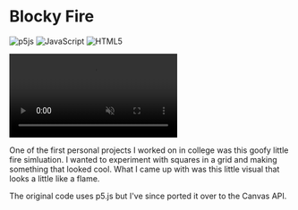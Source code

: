# Blocky Fire
![p5js](https://img.shields.io/badge/p5.js-ED225D?style=for-the-badge&logo=p5.js&logoColor=FFFFFF)
![JavaScript](https://img.shields.io/badge/javascript-%23323330.svg?style=for-the-badge&logo=javascript&logoColor=%23F7DF1E)
![HTML5](https://img.shields.io/badge/html5-%23E34F26.svg?style=for-the-badge&logo=html5&logoColor=white)

<!-- ![fire animation video](assets/fire-demo.gif) -->
<video src="assets/wide-fire.mp4" type="video/mp4" autoplay loop muted playsinline></video>

One of the first personal projects I worked on in college was this goofy little fire simluation. I wanted to experiment with squares in a grid and making something that looked cool. What I came up with was this little visual that looks a little like a flame.

The original code uses p5.js but I've since ported it over to the Canvas API.